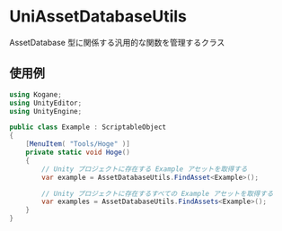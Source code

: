 # UniAssetDatabaseUtils

AssetDatabase 型に関係する汎用的な関数を管理するクラス

## 使用例

```cs
using Kogane;
using UnityEditor;
using UnityEngine;

public class Example : ScriptableObject
{
    [MenuItem( "Tools/Hoge" )]
    private static void Hoge()
    {
        // Unity プロジェクトに存在する Example アセットを取得する
        var example = AssetDatabaseUtils.FindAsset<Example>();

        // Unity プロジェクトに存在するすべての Example アセットを取得する
        var examples = AssetDatabaseUtils.FindAssets<Example>();
    }
}
```
